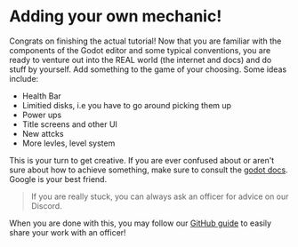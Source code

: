 # Adding your own mechanic!

Congrats on finishing the actual tutorial! Now that you are familiar with the components of the Godot editor and some typical conventions, you are ready to venture out into the REAL world (the internet and docs) and do stuff by yourself. Add something to the game of your choosing. Some ideas include:
- Health Bar
- Limitied disks, i.e you have to go around picking them up
- Power ups
- Title screens and other UI
- New attcks
- More levles, level system

This is your turn to get creative. If you are ever confused about or aren't sure about how to achieve something, make sure to consult the [godot docs](https://docs.godotengine.org/en/4.4/). Google is your best friend. 

> If you are really stuck, you can always ask an officer for advice on our Discord.

When you are done with this, you may follow our [GitHub guide](./git-setup.md) to easily share your work with an officer! 

